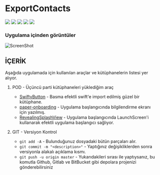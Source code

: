 # ExportContacts


![](https://img.shields.io/teamcity/codebetter/bt428.svg)
![](https://img.shields.io/badge/swift-4.0-red.svg)
![](https://img.shields.io/badge/xcode-9-blue.svg)
![](https://img.shields.io/badge/platform-iOS-lightgrey.svg)
![](https://img.shields.io/badge/license-Apache%202.0-yellow.svg)

### Uygulama içinden görüntüler
![ScreenShot](https://raw.github.com/mustafagunes/ExportContact/master/README%20Docs/contact.gif)

İÇERİK
------
Aşağıda uygulamada için kullanılan araçlar ve kütüphanelerin listesi yer alıyor.

1. POD - Üçüncü parti kütüphaneleri yüklediğim araç
    - [SwiftyButton](https://github.com/TakeScoop/SwiftyButton) - Basma efektli swift'e import edilmiş güzel bir kütüphane.
    - [paper-onboarding](https://github.com/Ramotion/paper-onboarding) - Uygulama başlangıcında bilgilendirme ekranı için yazılmış.
    - [RevealingSplashView](https://github.com/PiXeL16/RevealingSplashView) - Uygulama başlangıcında LaunchScreen'i kullanarak efektli uygulama başlangıcı sağlıyor.
    
2. GIT - Versiyon Kontrol
    - ```git add -A``` - Bulunduğunuz dosyadaki bütün parçaları alır.
    - ```git commit -m "<description>"``` - Yaptığınız değişikliklerden sonra versiyonla alakalı açıklama kısmı.
    - ```git push -u origin master``` - Yukarıdakileri sırası ile yaptıysanız, bu komutla Github, Gitlab ve BitBucket gibi depolara projenizi gönderebilirsiniz
